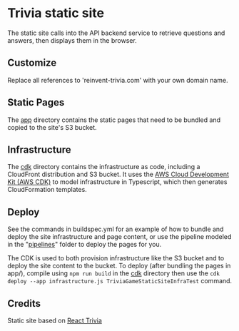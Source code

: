 # Trivia static site

The static site calls into the API backend service to retrieve questions and answers, then displays them in the browser.

## Customize

Replace all references to 'reinvent-trivia.com' with your own domain name.

## Static Pages

The [app](app/) directory contains the static pages that need to be bundled and copied to the site's S3 bucket.

## Infrastructure

The [cdk](cdk/) directory contains the infrastructure as code, including a CloudFront distribution and S3 bucket.  It uses the [AWS Cloud Development Kit (AWS CDK)](https://github.com/awslabs/aws-cdk) to model infrastructure in Typescript, which then generates CloudFormation templates.

## Deploy

See the commands in buildspec.yml for an example of how to bundle and deploy the site infrastructure and page content, or use the pipeline modeled in the "[pipelines](../pipelines/)" folder to deploy the pages for you.

The CDK is used to both provision infrastructure like the S3 bucket and to deploy the site content to the bucket.  To deploy (after bundling the pages in app/), compile using `npm run build` in the [cdk](cdk/) directory then use the `cdk deploy --app infrastructure.js TriviaGameStaticSiteInfraTest` command.

## Credits

Static site based on [React Trivia](https://github.com/ccoenraets/react-trivia)
